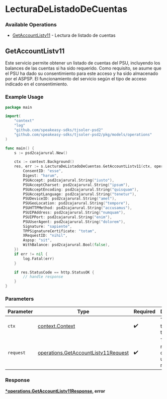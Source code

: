 # LecturaDeListadoDeCuentas

### Available Operations

* [GetAccountListv11](#getaccountlistv11) - Lectura de listado de cuentas

## GetAccountListv11

Este servicio permite obtener un listado de cuentas del PSU, incluyendo los balances de las cuentas si ha sido requerido. Como requisito, se asume que el PSU ha dado su consentimiento para este acceso y ha sido almacenado por el ASPSP. El funcionamiento del servicio según el tipo de acceso indicado en el consentimiento.

### Example Usage

```go
package main

import(
	"context"
	"log"
	"github.com/speakeasy-sdks/tjsoler-psd2"
	"github.com/speakeasy-sdks/tjsoler-psd2/pkg/models/operations"
)

func main() {
    s := psd2cajarural.New()

    ctx := context.Background()
    res, err := s.LecturaDeListadoDeCuentas.GetAccountListv11(ctx, operations.GetAccountListv11Request{
        ConsentID: "esse",
        Digest: "harum",
        PSUAccept: psd2cajarural.String("iusto"),
        PSUAcceptCharset: psd2cajarural.String("ipsum"),
        PSUAcceptEncoding: psd2cajarural.String("quisquam"),
        PSUAcceptLanguage: psd2cajarural.String("tenetur"),
        PSUDeviceID: psd2cajarural.String("amet"),
        PSUGeoLocation: psd2cajarural.String("tempore"),
        PSUHTTPMethod: psd2cajarural.String("accusamus"),
        PSUIPAddress: psd2cajarural.String("numquam"),
        PSUIPPort: psd2cajarural.String("enim"),
        PSUUserAgent: psd2cajarural.String("dolorem"),
        Signature: "sapiente",
        TPPSignatureCertificate: "totam",
        XRequestID: "nihil",
        Aspsp: "sit",
        WithBalance: psd2cajarural.Bool(false),
    })
    if err != nil {
        log.Fatal(err)
    }

    if res.StatusCode == http.StatusOK {
        // handle response
    }
}
```

### Parameters

| Parameter                                                                                  | Type                                                                                       | Required                                                                                   | Description                                                                                |
| ------------------------------------------------------------------------------------------ | ------------------------------------------------------------------------------------------ | ------------------------------------------------------------------------------------------ | ------------------------------------------------------------------------------------------ |
| `ctx`                                                                                      | [context.Context](https://pkg.go.dev/context#Context)                                      | :heavy_check_mark:                                                                         | The context to use for the request.                                                        |
| `request`                                                                                  | [operations.GetAccountListv11Request](../../models/operations/getaccountlistv11request.md) | :heavy_check_mark:                                                                         | The request object to use for the request.                                                 |


### Response

**[*operations.GetAccountListv11Response](../../models/operations/getaccountlistv11response.md), error**

